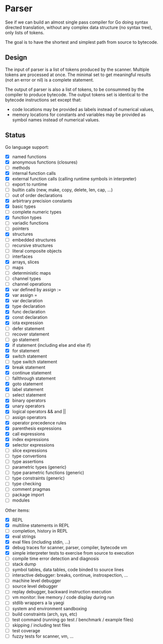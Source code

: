 # Parser

See if we can build an almost single pass compiler for Go doing syntax
directed translation, without any complex data structure (no syntax
tree), only lists of tokens.

The goal is to have the shortest and simplest path from source to
bytecode.

## Design

The input of parser is a list of tokens produced by the scanner.
Multiple tokens are processed at once. The minimal set to get
meaningful results (not an error or nil) is a complete statement.

The output of parser is also a list of tokens, to be consummed by
the compiler to produce bytecode. The output tokens set is identical
to the bytecode instructions set except that:

- code locations may be provided as labels instead of numerical
  values,
- memory locations for constants and variables may be provided as
  symbol names instead of numerical values.

## Status

Go language support:

- [x] named functions
- [x] anonymous functions (closures)
- [ ] methods
- [x] internal function calls
- [x] external function calls (calling runtime symbols in interpreter)
- [ ] export to runtime
- [ ] builtin calls (new, make, copy, delete, len, cap, ...)
- [ ] out of order declarations
- [x] arbirtrary precision constants
- [x] basic types
- [ ] complete numeric types
- [x] function types
- [ ] variadic functions
- [ ] pointers
- [x] structures
- [ ] embedded structures
- [ ] recursive structures
- [ ] literal composite objects
- [ ] interfaces
- [x] arrays, slices
- [ ] maps
- [ ] deterministic maps
- [ ] channel types
- [ ] channel operations
- [x] var defined by assign :=
- [x] var assign =
- [x] var declaration
- [x] type declaration
- [x] func declaration
- [x] const declaration
- [x] iota expression
- [ ] defer statement
- [ ] recover statement
- [ ] go statement
- [x] if statement (including else and else if)
- [x] for statement
- [x] switch statement
- [ ] type switch statement
- [x] break statement
- [x] continue statement
- [ ] fallthrough statement
- [x] goto statement
- [x] label statement
- [ ] select statement
- [x] binary operators
- [x] unary operators
- [x] logical operators && and ||
- [ ] assign operators
- [x] operator precedence rules
- [x] parenthesis expressions
- [x] call expressions
- [x] index expressions
- [x] selector expressions
- [ ] slice expressions
- [ ] type convertions
- [ ] type assertions
- [ ] parametric types (generic)
- [ ] type parametric functions (generic)
- [ ] type constraints (generic)
- [ ] type checking
- [ ] comment pragmas
- [ ] package import
- [ ] modules

Other items:

- [x] REPL
- [x] multiline statements in REPL
- [ ] completion, history in REPL
- [x] eval strings
- [x] eval files (including stdin, ...)
- [x] debug traces for scanner, parser, compiler, bytecode vm
- [x] simple interpreter tests to exercise from source to execution
- [ ] compile time error detection and diagnosis
- [ ] stack dump
- [ ] symbol tables, data tables, code binded to source lines
- [ ] interactive debugger: breaks, continue, instrospection, ...
- [ ] machine level debugger
- [ ] source level debugger
- [ ] replay debugger, backward instruction execution
- [ ] vm monitor: live memory / code display during run
- [ ] stdlib wrappers a la yaegi
- [ ] system and environment sandboxing
- [ ] build constraints (arch, sys, etc)
- [ ] test command (running go test / benchmark / example files)
- [ ] skipping / including test files
- [ ] test coverage
- [ ] fuzzy tests for scanner, vm, ...
